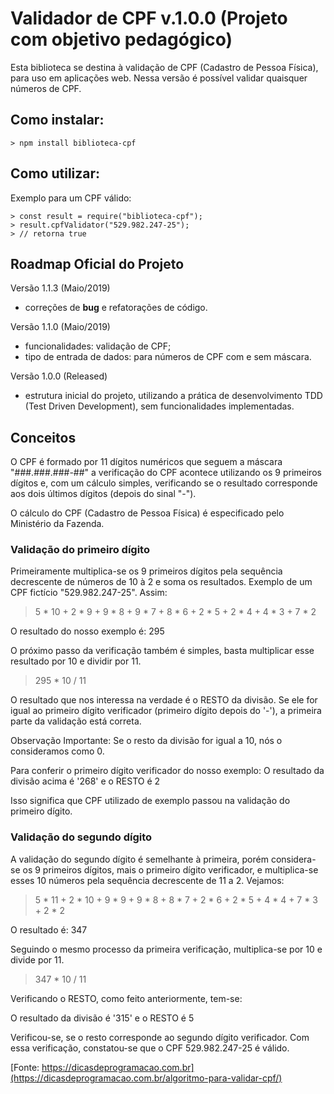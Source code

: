 # Validador de CPF v.1.0.0 (Projeto com objetivo pedagógico)

Esta biblioteca se destina à validação de CPF (Cadastro de Pessoa Física), para uso em aplicações web. Nessa versão é possível validar quaisquer números de CPF.

## Como instalar:

```node
> npm install biblioteca-cpf
```

## Como utilizar:

Exemplo para um CPF válido: 
```shell
> const result = require("biblioteca-cpf");
> result.cpfValidator("529.982.247-25");
> // retorna true
```

## Roadmap Oficial do Projeto

Versão 1.1.3 (Maio/2019)
  * correções de **bug** e refatorações de código.  

Versão 1.1.0 (Maio/2019)

  * funcionalidades: validação de CPF;
  * tipo de entrada de dados: para números de CPF com e sem máscara. 

Versão 1.0.0 (Released)

  * estrutura inicial do projeto, utilizando a prática de desenvolvimento TDD (Test Driven Development), sem funcionalidades implementadas.


## Conceitos

O CPF é formado por 11 dígitos numéricos que seguem a máscara "###.###.###-##" a verificação do CPF acontece utilizando os 9 primeiros dígitos e, com um cálculo simples, verificando se o resultado corresponde aos dois últimos dígitos (depois do sinal "-").

O cálculo do CPF (Cadastro de Pessoa Física) é especificado pelo Ministério da Fazenda.

### Validação do primeiro dígito

Primeiramente multiplica-se os 9 primeiros dígitos pela sequência decrescente de números de 10 à 2 e soma os resultados. Exemplo de um CPF fictício "529.982.247-25". Assim:

  >5 * 10 + 2 * 9 + 9 * 8 + 9 * 7 + 8 * 6 + 2 * 5 + 2 * 4 + 4 * 3 + 7 * 2

O resultado do nosso exemplo é: 295

O próximo passo da verificação também é simples, basta multiplicar esse resultado por 10 e dividir por 11.

  >295 * 10 / 11

O resultado que nos interessa na verdade é o RESTO da divisão. Se ele for igual ao primeiro
dígito verificador (primeiro dígito depois do '-'), a primeira parte da validação está correta.

Observação Importante: Se o resto da divisão for igual a 10, nós o consideramos como 0.

Para conferir o primeiro dígito verificador do nosso exemplo:
  O resultado da divisão acima é '268' e o RESTO é 2

Isso significa que CPF utilizado de exemplo passou na validação do primeiro dígito.

### Validação do segundo dígito

A validação do segundo dígito é semelhante à primeira, porém considera-se os 9 primeiros
dígitos, mais o primeiro dígito verificador, e multiplica-se esses 10 números pela sequência
decrescente de 11 a 2. Vejamos:

  >5 * 11 + 2 * 10 + 9 * 9 + 9 * 8 + 8 * 7 + 2 * 6 + 2 * 5 + 4 * 4 + 7 * 3 + 2 * 2

O resultado é: 347

Seguindo o mesmo processo da primeira verificação, multiplica-se por 10 e divide por 11.

>347 * 10 / 11

Verificando o RESTO, como feito anteriormente, tem-se:

  O resultado da divisão é '315' e o RESTO é 5

Verificou-se, se o resto corresponde ao segundo dígito verificador.
Com essa verificação, constatou-se que o CPF 529.982.247-25 é válido.

[Fonte: https://dicasdeprogramacao.com.br](https://dicasdeprogramacao.com.br/algoritmo-para-validar-cpf/)